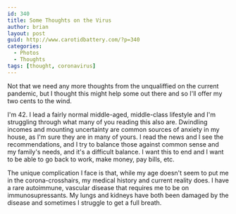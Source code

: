 ```yaml
---
id: 340
title: Some Thoughts on the Virus
author: brian
layout: post
guid: http://www.carotidbattery.com/?p=340
categories:
  - Photos
  - Thoughts
tags: [thought, coronavirus]
---
```

Not that we need any more thoughts from the unqualiffied on the current pandemic, but I thought this might help some out there and so I'll offer my two cents to the wind.
      
I'm 42.  I lead a fairly normal middle-aged, middle-class lifestyle and I'm struggling through what many of you reading this also are.  Dwindling incomes and mounting uncertainty are common sources of anxiety in my house, as I'm sure they are in many of yours.  I read the news and I see the recommendations, and I try to balance those against common sense and my family's needs, and it's a difficult balance.  I want this to end and I want to be able to go back to work, make money, pay bills, etc.

The unique complication I face is that, while my age doesn't seem to put me in the corona-crosshairs, my medical history and current reality does.  I have a rare autoimmune, vascular disease that requires me to be on immunosupressants.  My lungs and kidneys have both been damaged by the disease and sometimes I struggle to get a full breath.
